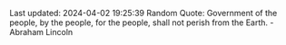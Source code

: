Last updated: 2024-04-02 19:25:39
Random Quote: Government of the people, by the people, for the people, shall not perish from the Earth. - Abraham Lincoln